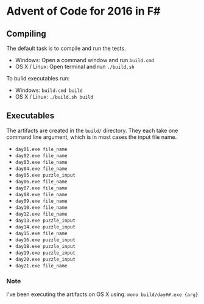# Advent of Code for 2016 in F# #

## Compiling

The default task is to compile and run the tests.

- Windows: Open a command window and run `build.cmd`
- OS X / Linux: Open terminal and run `./build.sh`

To bulid executables run:

- Windows: `build.cmd build`
- OS X / Linux: `./build.sh build`

## Executables

The artifacts are created in the `build/` directory.
They each take one command line argument, which is in most cases the input file name.

- `day01.exe file_name`
- `day02.exe file_name`
- `day03.exe file_name`
- `day04.exe file_name`
- `day05.exe puzzle_input`
- `day06.exe file_name`
- `day07.exe file_name`
- `day08.exe file_name`
- `day09.exe file_name`
- `day10.exe file_name`
- `day12.exe file_name`
- `day13.exe puzzle_input`
- `day14.exe puzzle_input`
- `day15.exe file_name`
- `day16.exe puzzle_input`
- `day18.exe puzzle_input`
- `day19.exe puzzle_input`
- `day20.exe puzzle_input`
- `day21.exe file_name`

### Note

I've been executing the artifacts on OS X using:
`mono build/day##.exe {arg}`
